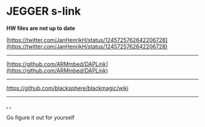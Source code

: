 # JEGGER s-link

**HW files are not up to date**


[https://twitter.com/JanHenrikH/status/1245725762642206728](https://twitter.com/JanHenrikH/status/1245725762642206728)

-------

[https://github.com/ARMmbed/DAPLink](https://github.com/ARMmbed/DAPLink)

-------

https://github.com/blacksphere/blackmagic/wiki

-------

[.](https://weekly-geekly.github.io/articles/442290/index.html)
[.](https://www.segger.com/products/debug-probes/j-link/models/other-j-links/st-link-on-board/)

Go figure it out for yourself
